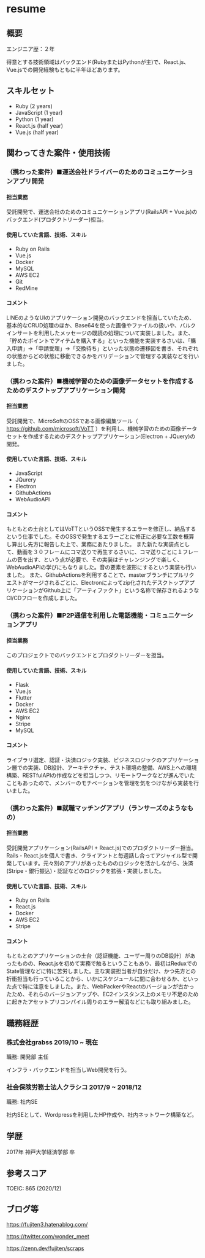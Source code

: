 # resume

## 概要

エンジニア歴：２年

得意とする技術領域はバックエンド(RubyまたはPythonが主)で、React.js、Vue.jsでの開発経験もともに半年ほどあります。

## スキルセット

- Ruby (2 years)
- JavaScript (1 year)
- Python (1 year)
- React.js (half year)
- Vue.js (half year)

## 関わってきた案件・使用技術

### （携わった案件）■運送会社ドライバーのためのコミュニケーションアプリ開発

#### 担当業務

受託開発で、運送会社のためのコミュニケーションアプリ(RailsAPI + Vue.js)のバックエンド(プロダクトリーダー)担当。

#### 使用していた言語、技術、スキル

- Ruby on Rails
- Vue.js
- Docker
- MySQL
- AWS EC2
- Git
- RedMine

#### コメント

LINEのようなUIのアプリケーション開発のバックエンドを担当していたため、基本的なCRUD処理のほか、Base64を使った画像やファイルの扱いや、バルクインサートを利用したメッセージの既読の処理について実装しました。また、「貯めたポイントでアイテムを購入する」といった機能を実装するさいは、「購入申請」→「申請受理」→「交換待ち」といった状態の遷移図を書き、それぞれの状態からどの状態に移動できるかをバリデーションで管理する実装などを行いました。

### （携わった案件）■機械学習のための画像データセットを作成するためのデスクトップアプリケーション開発

#### 担当業務

受託開発で、MicroSoftのOSSである画像編集ツール（ https://github.com/microsoft/VoTT ）を利用し、機械学習のための画像データセットを作成するためのデスクトップアプリケーション(Electron + JQuery)の開発。

#### 使用していた言語、技術、スキル

- JavaScript
- JQurery
- Electron
- GithubActions
- WebAudioAPI

#### コメント

もともとの土台としてはVoTTというOSSで発生するエラーを修正し、納品するという仕事でした。そのOSSで発生するエラーごとに修正に必要な工数を概算し算出し先方に報告した上で、業務にあたりました。
また新たな実装点として、動画を３０フレームにコマ送りで再生するさいに、コマ送りごとに１フレームの音を出す、という点が必要で、その実装はチャレンジングで楽しく、WebAudioAPIの学びにもなりました。音の要素を波形にするという実装も行いました。
また、GithubActionsを利用することで、masterブランチにプルリクエストがマージされるごとに、Electronによってzip化されたデスクトップアプリケーションがGithub上に「アーティファクト」という名称で保存されるようなCI/CDフローを作成しました。

### （携わった案件）■P2P通信を利用した電話機能・コミュニケーションアプリ

#### 担当業務

このプロジェクトでのバックエンドとプロダクトリーダーを担当。

#### 使用していた言語、技術、スキル

- Flask
- Vue.js
- Flutter
- Docker
- AWS EC2
- Nginx
- Stripe
- MySQL

#### コメント

ライブラリ選定、認証・決済ロジック実装、ビジネスロジックのアプリケーション層での実装、DB設計、アーキテクチャ、テスト環境の整備、AWS上への環境構築、RESTfulAPIの作成などを担当しつつ、リモートワークなどが進んでいたこともあったので、メンバーのモチベーションを管理を気をつけながら実装を行いました。

### （携わった案件）■就職マッチングアプリ（ランサーズのようなもの）

#### 担当業務

受託開発アプリケーション(RailsAPI + React.js)でのプロダクトリーダー担当。Rails・React.jsを個人で書き、クライアントと毎週話し合ってアジャイル型で開発しています。元々別のアプリがあったもののロジックを活かしながら、決済(Stripe・銀行振込)・認証などのロジックを拡張・実装しました。

#### 使用していた言語、技術、スキル

- Ruby on Rails
- React.js
- Docker
- AWS EC2
- Stripe

#### コメント

もともとのアプリケーションの土台（認証機能、ユーザー周りのDB設計）があったものの、React.jsを初めて実務で触るということもあり、最初はReduxでのState管理などに特に苦労しました。主な実装担当者が自分だけ、かつ先方との折衝担当も行っていることから、いかにスケジュールに間に合わせるか、といった点で特に注意をしました。また、WebPackerやReactのバージョンが古かったため、それらのバージョンアップや、EC2インスタンス上のメモリ不足のために起きたアセットプリコンパイル周りのエラー解消などにも取り組みました。

## 職務経歴

### 株式会社grabss 2019/10 ~ 現在

職務: 開発部 主任

インフラ・バックエンドを担当しWeb開発を行う。

### 社会保険労務士法人クラシコ 2017/9 ~ 2018/12

職務: 社内SE

社内SEとして、Wordpressを利用したHP作成や、社内ネットワーク構築など。

## 学歴

2017年 神戸大学経済学部 卒 

## 参考スコア

TOEIC: 865 (2020/12)

## ブログ等

https://fujiten3.hatenablog.com/

https://twitter.com/wonder_meet

https://zenn.dev/fujiten/scraps
